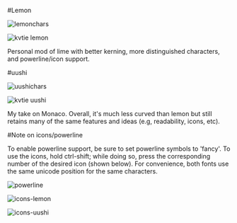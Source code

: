 #Lemon

![lemonchars](http://i.imgur.com/YC3FTZy.png)

![kvtie lemon](http://i.imgur.com/TQPfn4o.png)

Personal mod of lime with better kerning, more distinguished characters, and powerline/icon support.


#uushi

![uushichars](http://i.imgur.com/dNMsUSF.png)

![kvtie uushi](http://i.imgur.com/uBHFUPM.png)

My take on Monaco. Overall, it's much less curved than lemon but still retains many of the same features and ideas (e.g, readability, icons, etc).


#Note on icons/powerline

To enable powerline support, be sure to set powerline symbols to 'fancy'. To use the icons, hold ctrl-shift; while doing so, press the corresponding number of the desired icon (shown below). For convenience, both fonts use the same unicode position for the same characters.

![powerline](http://i.imgur.com/BCSttT8.png)

![icons-lemon](http://i.imgur.com/JMXAhgA.png)

![icons-uushi](http://i.imgur.com/IouAScQ.png)
